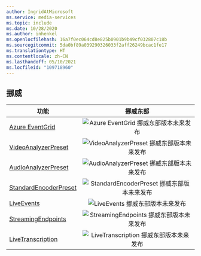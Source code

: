 ```yaml
---
author: IngridAtMicrosoft
ms.service: media-services
ms.topic: include
ms.date: 10/28/2020
ms.author: inhenkel
ms.openlocfilehash: 16a7f0ec064cd8e825b0901b9b49cf032807c18b
ms.sourcegitcommit: 5da0bf89a039290326033f2aff26249bcac1fe17
ms.translationtype: HT
ms.contentlocale: zh-CN
ms.lasthandoff: 05/10/2021
ms.locfileid: "109718960"
---
```

<!--Feature availability in region-->
## <a name="norway"></a>挪威

| 功能 | 挪威东部 |
| --- | :---: |
| [Azure EventGrid](../monitoring/reacting-to-media-services-events.md) |![Azure EventGrid 挪威东部版本未来发布](../media/azure-clouds-regions/ga.svg)  |
| [VideoAnalyzerPreset](../analyze-video-audio-files-concept.md) |![VideoAnalyzerPreset 挪威东部版本未来发布](../media/azure-clouds-regions/ga.svg)  |
| [AudioAnalyzerPreset](../analyze-video-audio-files-concept.md) |![AudioAnalyzerPreset 挪威东部版本未来发布](../media/azure-clouds-regions/ga.svg)  |
| [StandardEncoderPreset](../encode-concept.md) |![StandardEncoderPreset 挪威东部版本未来发布](../media/azure-clouds-regions/ga.svg)  |
| [LiveEvents](../stream-live-streaming-concept.md) |![LiveEvents 挪威东部版本未来发布](../media/azure-clouds-regions/ga.svg)  |
| [StreamingEndpoints](../stream-streaming-endpoint-concept.md) |![StreamingEndpoints 挪威东部版本未来发布](../media/azure-clouds-regions/ga.svg) |
| [LiveTranscription](../live-event-live-transcription-how-to.md) |![LiveTranscription 挪威东部版本未来发布](../media/azure-clouds-regions/ga.svg) |
